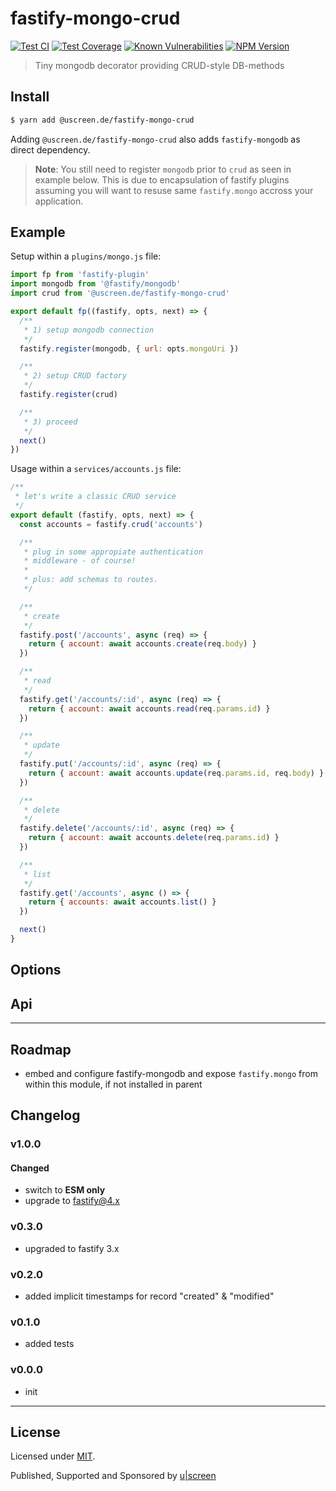 # fastify-mongo-crud

[![Test CI](https://github.com/uscreen/fastify-mongo-crud/actions/workflows/main.yml/badge.svg)](https://github.com/uscreen/fastify-mongo-crud/actions/workflows/node.js.yml)
[![Test Coverage](https://coveralls.io/repos/github/uscreen/fastify-mongo-crud/badge.svg?branch=main)](https://coveralls.io/github/uscreen/fastify-mongo-crud?branch=main)
[![Known Vulnerabilities](https://snyk.io/test/github/uscreen/fastify-mongo-crud/badge.svg?targetFile=package.json)](https://snyk.io/test/github/uscreen/fastify-mongo-crud?targetFile=package.json)
[![NPM Version](https://badge.fury.io/js/@uscreen.de%2Ffastify-mongo-crud.svg)](https://badge.fury.io/js/@uscreen.de%2Ffastify-mongo-crud)

> Tiny mongodb decorator providing CRUD-style DB-methods

## Install

```sh
$ yarn add @uscreen.de/fastify-mongo-crud
```

Adding `@uscreen.de/fastify-mongo-crud` also adds `fastify-mongodb` as direct dependency.

> __Note__: You still need to register `mongodb` prior to `crud` as seen in example below. This is due to encapsulation of fastify plugins assuming you will want to resuse same `fastify.mongo` accross your application.

## Example

Setup within a `plugins/mongo.js` file:

```js
import fp from 'fastify-plugin'
import mongodb from '@fastify/mongodb'
import crud from '@uscreen.de/fastify-mongo-crud'

export default fp((fastify, opts, next) => {
  /**
   * 1) setup mongodb connection
   */
  fastify.register(mongodb, { url: opts.mongoUri })

  /**
   * 2) setup CRUD factory
   */
  fastify.register(crud)

  /**
   * 3) proceed
   */
  next()
})

```

Usage within a `services/accounts.js` file:

```js
/**
 * let's write a classic CRUD service
 */
export default (fastify, opts, next) => {
  const accounts = fastify.crud('accounts')

  /**
   * plug in some appropiate authentication
   * middleware - of course!
   *
   * plus: add schemas to routes.
   */

  /**
   * create
   */
  fastify.post('/accounts', async (req) => {
    return { account: await accounts.create(req.body) }
  })

  /**
   * read
   */
  fastify.get('/accounts/:id', async (req) => {
    return { account: await accounts.read(req.params.id) }
  })

  /**
   * update
   */
  fastify.put('/accounts/:id', async (req) => {
    return { account: await accounts.update(req.params.id, req.body) }
  })

  /**
   * delete
   */
  fastify.delete('/accounts/:id', async (req) => {
    return { account: await accounts.delete(req.params.id) }
  })

  /**
   * list
   */
  fastify.get('/accounts', async () => {
    return { accounts: await accounts.list() }
  })

  next()
}
```

## Options

## Api

---

## Roadmap

- embed and configure fastify-mongodb and expose `fastify.mongo` from within this module, if not installed in parent

## Changelog

### v1.0.0

#### Changed

- switch to __ESM only__
- upgrade to fastify@4.x

### v0.3.0

- upgraded to fastify 3.x

### v0.2.0

- added implicit timestamps for record "created" & "modified"

### v0.1.0

- added tests

### v0.0.0

- init

---

## License

Licensed under [MIT](./LICENSE).

Published, Supported and Sponsored by [u|screen](https://uscreen.de)
